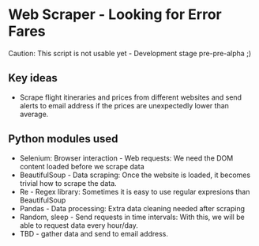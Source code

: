 # Web Scraper - Looking for Error Fares

Caution: This script is not usable yet - Development stage pre-pre-alpha ;)

## Key ideas
- Scrape flight itineraries and prices from different websites and send alerts to email address if the prices are unexpectedly lower than average. 

## Python modules used
- Selenium: Browser interaction - Web requests: We need the DOM content loaded before we scrape data
- BeautifulSoup - Data scraping: Once the website is loaded, it becomes trivial how to scrape the data.
- Re - Regex library: Sometimes it is easy to use regular expresions than BeautifulSoup
- Pandas - Data processing: Extra data cleaning needed after scraping
- Random, sleep - Send requests in time intervals: With this, we will be able to request data every hour/day.
- TBD - gather data and send to email address.

 
